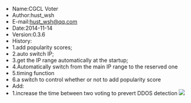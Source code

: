  * Name:CGCL Voter
 * Author:hust_wsh
 * E-mail:hust_wsh@qq.com
 * Date:2014-11-14
 * Version:0.3.6
 * History:
 * 1.add popularity scores;
 * 2.auto switch IP;
 * 3.get the IP range automatically at the startup;
 * 4.Automatically switch from the main IP range to the reserved one
 * 5.timing function
 * 6.a switch to control whether or not to add popularity score
 * Add:
 * 1.increase the time between two voting to prevert DDOS detection
![](http://ioilala.sinaapp.com/img/4.png)
